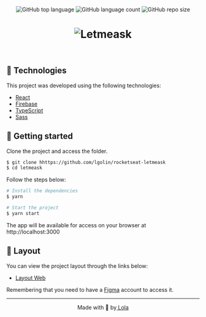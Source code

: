 <p align="center">
<img alt="GitHub top language" src="https://img.shields.io/github/languages/top/lgolin/rocketseat-letmeask?color=%23e559f9">

<img alt="GitHub language count" src="https://img.shields.io/github/languages/count/lgolin/rocketseat-letmeask?color=%23e559f9">
  
<img alt="GitHub repo size" src="https://img.shields.io/github/repo-size/lgolin/rocketseat-letmeask?color=%23e559f9">

<h1 align="center">
    <img alt="Letmeask" title="Letmeask" />
</h1>

<br>

## 🧪 Technologies

This project was developed using the following technologies:

- [React](https://reactjs.org)
- [Firebase](https://firebase.google.com/)
- [TypeScript](https://www.typescriptlang.org/)
- [Sass](https://sass-lang.com/)

## 🚀 Getting started

Clone the project and access the folder.

```bash
$ git clone hhttps://github.com/lgolin/rocketseat-letmeask
$ cd letmeask
```

Follow the steps below:
```bash
# Install the dependencies
$ yarn

# Start the project
$ yarn start
```
The app will be available for access on your browser at http://localhost:3000

## 🔖 Layout

You can view the project layout through the links below:

- [Layout Web](https://www.figma.com/file/u0BQK8rCf2KgzcukdRRCWh/Letmeask/duplicate) 

Remembering that you need to have a [Figma](http://figma.com/) account to access it.

---

<p align="center">Made with 💜 by<a href="https://github.com/lgolin" target="_blank"> Lola</a></p>
